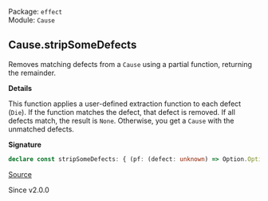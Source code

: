 Package: `effect`<br />
Module: `Cause`<br />

## Cause.stripSomeDefects

Removes matching defects from a `Cause` using a partial function, returning
the remainder.

**Details**

This function applies a user-defined extraction function to each defect
(`Die`). If the function matches the defect, that defect is removed. If all
defects match, the result is `None`. Otherwise, you get a `Cause` with the
unmatched defects.

**Signature**

```ts
declare const stripSomeDefects: { (pf: (defect: unknown) => Option.Option<unknown>): <E>(self: Cause<E>) => Option.Option<Cause<E>>; <E>(self: Cause<E>, pf: (defect: unknown) => Option.Option<unknown>): Option.Option<Cause<E>>; }
```

[Source](https://github.com/Effect-TS/effect/tree/main/packages/effect/src/Cause.ts#L979)

Since v2.0.0